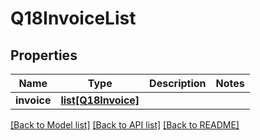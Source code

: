# Q18InvoiceList

## Properties
Name | Type | Description | Notes
------------ | ------------- | ------------- | -------------
**invoice** | [**list[Q18Invoice]**](Q18Invoice.md) |  | 

[[Back to Model list]](../README.md#documentation-for-models) [[Back to API list]](../README.md#documentation-for-api-endpoints) [[Back to README]](../README.md)

